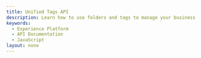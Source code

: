 ```yaml
---
title: Unified Tags API
description: Learn how to use folders and tags to manage your business objects in Adobe Experience Platform.
keywords: 
  - Experience Platform
  - API Documentation
  - JavaScript
layout: none
--- 
```

<RedoclyAPIBlock src="/experience-platform-apis/swagger-specs/unified-tags.yaml"/>
